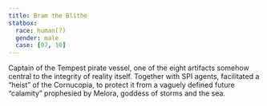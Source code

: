 ```yaml
---
title: Bram the Blithe
statbox:
  race: human(?)
  gender: male
  case: [07, 10]
---
```


Captain of the Tempest pirate vessel, one of the eight artifacts somehow central to the integrity of reality itself. Together with SPI agents, facilitated a “heist” of the Cornucopia, to protect it from a vaguely defined future “calamity” prophesied by Melora, goddess of storms and the sea.
